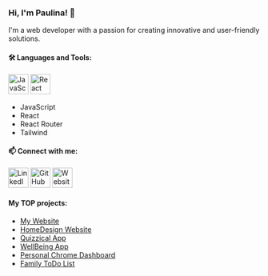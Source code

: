 

<!--
**paulalast/paulalast** is a ✨ _special_ ✨ repository because its `README.md` (this file) appears on your GitHub profile.

Here are some ideas to get you started:

- 🔭 I’m currently working on ...
- 🌱 I’m currently learning ...
- 👯 I’m looking to collaborate on ...
- 🤔 I’m looking for help with ...
- 💬 Ask me about ...
- 📫 How to reach me: ...
- 😄 Pronouns: ...
- ⚡ Fun fact: ...
-->

### Hi, I'm Paulina! 👋

I'm a web developer with a passion for creating innovative and user-friendly solutions.


#### 🛠️ Languages and Tools:

 <img src="https://cdn-icons-png.flaticon.com/512/5968/5968292.png" width="40" alt="JavaScript">  <img src="https://cdn-icons-png.flaticon.com/512/753/753244.png" width="40" alt="React">
- JavaScript
- React
- React Router
- Tailwind



#### 📫 Connect with me:

   <a href="https://www.linkedin.com/in/paulina-%C5%82astowiecka/"><img src="https://cdn-icons-png.flaticon.com/512/174/174857.png" width="40" alt="LinkedIn"></a>    <a href="https://github.com/paulalast/"><img src="https://cdn-icons-png.flaticon.com/512/270/270798.png" width="40" alt="GitHub"></a> <a href="https://codelast.tech/"><img src="https://cdn-icons-png.flaticon.com/512/6807/6807090.png" width="40" alt="Website"></a>

####   My TOP projects:

 - <a href="https://codelast.tech/"> My Website </a>
 - <a href='https://paulalast.github.io/HomeDesign/'>HomeDesign Website</a>
 - <a href='https://paulalast.github.io/quizzical-app/'>Quizzical App</a>
 - <a href="https://paulalast.github.io/v-wellbeing-app/"> WellBeing App </a>
 - <a href="https://paulalast.github.io/chromeDashboard/">Personal Chrome Dashboard </a>
 - <a href="https://paulalast.github.io/family-todo-list/">Family ToDo List </a>
